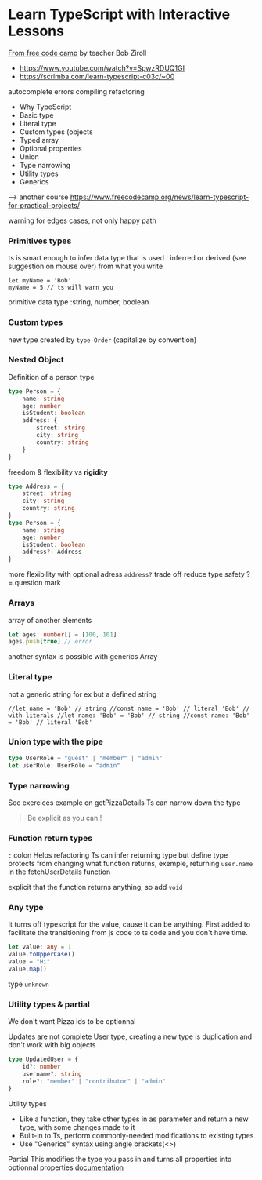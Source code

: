 # Learn TypeScript with Interactive Lessons

[From free code camp](https://www.freecodecamp.org/news/learn-typescript-with-interactive-lessons/) by teacher Bob Ziroll

- https://www.youtube.com/watch?v=SpwzRDUQ1GI
- https://scrimba.com/learn-typescript-c03c/~00

autocomplete
errors compiling
refactoring


- Why TypeScript
- Basic type
- Literal type
- Custom types (objects
- Typed array
- Optional properties
- Union
- Type narrowing
- Utility types
- Generics

--> another course https://www.freecodecamp.org/news/learn-typescript-for-practical-projects/

warning for edges cases, not only happy path

### Primitives types
ts is smart enough to infer data type that is used : inferred or derived (see suggestion on mouse over) from what you write
```
let myName = 'Bob'
myName = 5 // ts will warn you
```
primitive data type :string, number, boolean

### Custom types
new type created by `type Order` (capitalize by convention)

### Nested Object
Definition of a person type
```typescript
type Person = {
    name: string
    age: number
    isStudent: boolean
    address: {
        street: string
        city: string
        country: string
    }
}
```
freedom & flexibility vs **rigidity**

```typescript
type Address = {
    street: string
    city: string
    country: string
}
type Person = {
    name: string
    age: number
    isStudent: boolean
    address?: Address
}
```
more flexibility with optional adress `address?` trade off reduce type safety
? = question mark 

### Arrays
array of another elements
```typescript
let ages: number[] = [100, 101]
ages.push[true] // error
```
another syntax is possible with generics
Array<Person>

### Literal type
not a generic string for ex but a defined string

`
//let name = 'Bob' // string
//const name = 'Bob' // literal 'Bob'
// with literals
//let name: 'Bob' = 'Bob' // string
//const name: 'Bob' = 'Bob' // literal 'Bob'
`

### Union type with the pipe
```typescript
type UserRole = "guest" | "member" | "admin"
let userRole: UserRole = "admin"
```

### Type narrowing
See exercices example on getPizzaDetails
Ts can narrow down the type

> Be explicit as you can !

### Function return types
`:` colon
Helps refactoring
Ts can infer returning type but define type protects from changing what function returns, exemple, returning `user.name` in the fetchUserDetails function

explicit that the function returns anything, so add `void`

### Any type
It turns off typescript for the value, cause it can be anything. First added to facilitate the transitioning from js code to ts code and you don't have time.

```typescript
let value: any = 1
value.toUpperCase()
value = "Hi"
value.map()
```

type `unknown`

### Utility types & partial
We don't want Pizza ids to be optionnal

Updates are not complete User type, creating a new type is duplication and don't work with big objects
```typescript
type UpdatedUser = {
    id?: number
    username?: string
    role?: "member" | "contributor" | "admin"
}
```

Utility types
- Like a function, they take other types in as parameter and return a new type, with some changes made to it
- Built-in to Ts, perform commonly-needed modifications to existing types
- Use "Generics" syntax using angle brackets(<>)

Partial
This modifies the type you pass in and turns all properties into optionnal properties
[documentation](https://www.typescriptlang.org/docs/handbook/utility-types.html#partialtype)
